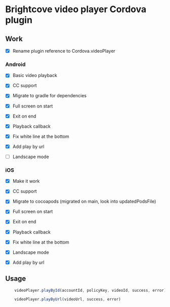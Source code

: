 # Brightcove video player Cordova plugin

## Work

- [x] Rename plugin reference to Cordova.videoPlayer

### Android

- [x] Basic video playback

- [x] CC support

- [x] Migrate to gradle for dependencies

- [x] Full screen on start

- [x] Exit on end

- [x] Playback callback

- [x] Fix white line at the bottom

- [x] Add play by url

- [ ] Landscape mode

### iOS

- [x] Make it work

- [x] CC support

- [x] Migrate to cocoapods (migrated on main, look into updatedPodsFile)

- [x] Full screen on start

- [x] Exit on end

- [x] Playback callback

- [x] Fix white line at the bottom

- [x] Landscape mode

- [x] Add play by url

## Usage

```Javascript
    videoPlayer.playById(accountId, policyKey, videoId, success, error)
```

```Javascript
    videoPlayer.playByUrl(videoUrl, success, error)
```
